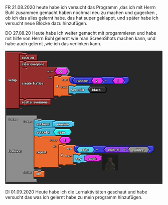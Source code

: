 FR 21.08.2020 
heute habe ich versucht das Programm ,das ich mit Herrn Buhl zusammen gemacht haben nochmal neu zu machen und gugecken , ob ich das alles gelernt habe.
das hat super geklappt, und später habe ich versucht neue Blöcke dazu hinzufügen.




DO 27.08.20
Heute habe ich weiter gemacht mit progammieren und habe mit hilfe von Herrn Buhl gelernt wie man ScreenShots machen kann, und habe auch gelernt ,wie ich das verlinken kann.

![setup and collision blocks](images/setup+collision.png "Setup- und Collision-Blöcke von StarLogoTNG")


DI 01.09.2020
Heute habe ich die Lernaktivitäten geschaut und habe versucht das was ich gelernt habe zu mein programm hinzufügen.
